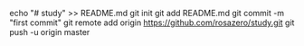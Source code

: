 echo "# study" >> README.md
git init
git add README.md
git commit -m "first commit"
git remote add origin https://github.com/rosazero/study.git
git push -u origin master
